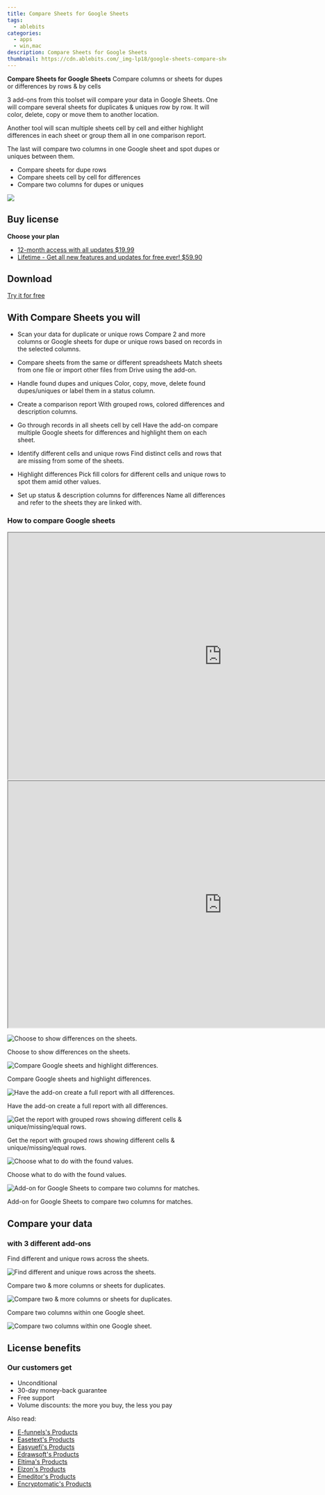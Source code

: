 ```yaml
---
title: Compare Sheets for Google Sheets
tags: 
  - ablebits
categories: 
  - apps
  - win,mac
description: Compare Sheets for Google Sheets
thumbnail: https://cdn.ablebits.com/_img-lp18/google-sheets-compare-sheets/show-differences-option.png
---
```


**Compare Sheets for Google Sheets**
Compare columns or sheets for dupes or differences by rows & by cells

3 add-ons from this toolset will compare your data in Google Sheets. One will compare several sheets for duplicates & uniques row by row. It will color, delete, copy or move them to another location. 

Another tool will scan multiple sheets cell by cell and either highlight differences in each sheet or group them all in one comparison report. 

The last will compare two columns in one Google sheet and spot dupes or uniques between them.

- Compare sheets for dupe rows
- Compare sheets cell by cell for differences
- Compare two columns for dupes or uniques

![](https://cdn.ablebits.com/_img-lp18/google-sheets-compare-sheets/show-differences-option.png)

## Buy license

**Choose your plan**

- [12-month access with all updates $19.99](https://secure.2checkout.com/order/checkout.php?PRODS=38204491&QTY=1&AFFILIATE=108875&CART=1&CARD=2&DESIGN_TYPE=2&SHORT_FORM=1&COUPON=TrSbExpr-MjAdns-01&CLEAN_CART=ALL&SRC=website)
- [Lifetime - Get all new features and updates for free ever! $59.90](https://secure.2checkout.com/order/checkout.php?PRODS=38204716&QTY=1&AFFILIATE=108875&CART=1&CARD=2&DESIGN_TYPE=2&SHORT_FORM=1&CLEAN_CART=ALL&SRC=website)

## Download

[Try it for free](https://workspace.google.com/marketplace/app/compare_sheets/955024524750)

## With Compare Sheets you will

-   Scan your data for duplicate or unique rows Compare 2 and more columns or Google sheets for dupe or unique rows based on records in the selected columns.
-   Compare sheets from the same or different spreadsheets Match sheets from one file or import other files from Drive using the add-on.
-   Handle found dupes and uniques Color, copy, move, delete found dupes/uniques or label them in a status column.
-   Create a comparison report With grouped rows, colored differences and description columns.

-   Go through records in all sheets cell by cell Have the add-on compare multiple Google sheets for differences and highlight them on each sheet.
-   Identify different cells and unique rows Find distinct cells and rows that are missing from some of the sheets.
-   Highlight differences Pick fill colors for different cells and unique rows to spot them amid other values.
-   Set up status & description columns for differences Name all differences and refer to the sheets they are linked with.

### How to compare Google sheets

<iframe loading="lazy" width="984" height="567" class="" src="https://www.youtube-nocookie.com/embed/yKrc-2Zbx0g" allow="encrypted-media" allowfullscreen=""></iframe>

<iframe loading="lazy" width="984" height="567" class="" src="https://www.youtube-nocookie.com/embed/qmyqc6ag4Vw" allow="encrypted-media" allowfullscreen=""></iframe>

 ![Choose to show differences on the sheets.](https://cdn.ablebits.com/_img-lp18/google-sheets-compare-sheets/show-differences-option.png)

Choose to show differences on the sheets.

 ![Compare Google sheets and highlight differences.](https://cdn.ablebits.com/_img-lp18/google-sheets-compare-sheets/google-sheets-highlight-differences.png)

Compare Google sheets and highlight differences.

 ![Have the add-on create a full report with all differences.](https://cdn.ablebits.com/_img-lp18/google-sheets-compare-sheets/create-comparison-report.png)

Have the add-on create a full report with all differences.

 ![Get the report with grouped rows showing different cells & unique/missing/equal rows.](https://cdn.ablebits.com/_img-lp18/google-sheets-compare-sheets/review-comparison-report.png)

Get the report with grouped rows showing different cells & unique/missing/equal rows.

 ![Choose what to do with the found values.](https://cdn.ablebits.com/_img-lp18/google-sheets-compare-sheets/choose-action.png)

Choose what to do with the found values.

 ![Add-on for Google Sheets to compare two columns for matches.](https://cdn.ablebits.com/_img-lp18/google-sheets-compare-sheets/compare-columns-duplicates.png)

Add-on for Google Sheets to compare two columns for matches.

## Compare your data

### with 3 different add-ons

Find different and unique rows across the sheets.

 ![Find different and unique rows across the sheets.](https://cdn.ablebits.com/_img-lp18/google-sheets-compare-sheets/scheme-compare-cell-differences.png)

Compare two & more columns or sheets for duplicates.

 ![Compare two & more columns or sheets for duplicates.](https://cdn.ablebits.com/_img-lp18/google-sheets-compare-sheets/scheme-compare-columns-sheets.png)

Compare two columns within one Google sheet.

 ![Compare two columns within one Google sheet.](https://cdn.ablebits.com/_img-lp18/google-sheets-compare-sheets/scheme-compare-columns-duplicates.png)

## License benefits

### Our customers get

- Unconditional
- 30-day money-back guarantee
- Free support
- Volume discounts: the more you buy, the less you pay 

<ins class="adsbygoogle"
      style="display:block"
      data-ad-client="ca-pub-7571918770474297"
      data-ad-slot="8358498916"
      data-ad-format="auto"
      data-full-width-responsive="true"></ins>

<span class="atpl-alsoreadstyle">Also read:</span>
<div><ul>
<li><a href="https://tools.techidaily.com/e-funnels/products/"><u>E-funnels's Products</u></a></li>
<li><a href="https://tools.techidaily.com/easetext/products/"><u>Easetext's Products</u></a></li>
<li><a href="https://tools.techidaily.com/easyuefi/products/"><u>Easyuefi's Products</u></a></li>
<li><a href="https://tools.techidaily.com/edrawsoft/products/"><u>Edrawsoft's Products</u></a></li>
<li><a href="https://tools.techidaily.com/eltima/products/"><u>Eltima's Products</u></a></li>
<li><a href="https://tools.techidaily.com/elzon/products/"><u>Elzon's Products</u></a></li>
<li><a href="https://tools.techidaily.com/emeditor/products/"><u>Emeditor's Products</u></a></li>
<li><a href="https://tools.techidaily.com/encryptomatic/products/"><u>Encryptomatic's Products</u></a></li>
</ul></div>

